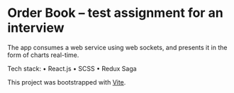 # Order Book – test assignment for an interview

The app consumes a web service using web sockets, and presents it in the form of charts real-time.

Tech stack:
• React.js
• SCSS
• Redux Saga

This project was bootstrapped with [Vite](https://vitejs.dev/).

